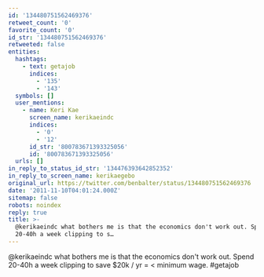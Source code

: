 ```yaml
---
id: '134480751562469376'
retweet_count: '0'
favorite_count: '0'
id_str: '134480751562469376'
retweeted: false
entities:
  hashtags:
    - text: getajob
      indices:
        - '135'
        - '143'
  symbols: []
  user_mentions:
    - name: Keri Kae
      screen_name: kerikaeindc
      indices:
        - '0'
        - '12'
      id_str: '800783671393325056'
      id: '800783671393325056'
  urls: []
in_reply_to_status_id_str: '134476393642852352'
in_reply_to_screen_name: kerikaegebo
original_url: https://twitter.com/benbalter/status/134480751562469376
date: '2011-11-10T04:01:24.000Z'
sitemap: false
robots: noindex
reply: true
title: >-
  @kerikaeindc what bothers me is that the economics don't work out. Spend
  20-40h a week clipping to s…
---
```


@kerikaeindc what bothers me is that the economics don't work out. Spend 20-40h a week clipping to save $20k / yr = &lt; minimum wage. #getajob